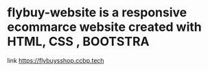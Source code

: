 # flybuy-website is a responsive ecommarce website created with HTML, CSS , BOOTSTRA 

link https://flybuysshop.ccbp.tech 
